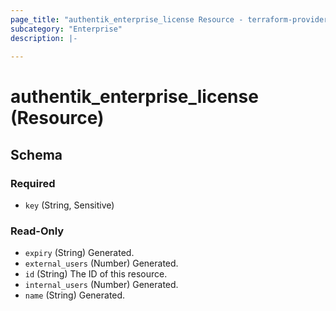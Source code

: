 ```yaml
---
page_title: "authentik_enterprise_license Resource - terraform-provider-authentik"
subcategory: "Enterprise"
description: |-
  
---
```


# authentik_enterprise_license (Resource)





<!-- schema generated by tfplugindocs -->
## Schema

### Required

- `key` (String, Sensitive)

### Read-Only

- `expiry` (String) Generated.
- `external_users` (Number) Generated.
- `id` (String) The ID of this resource.
- `internal_users` (Number) Generated.
- `name` (String) Generated.


